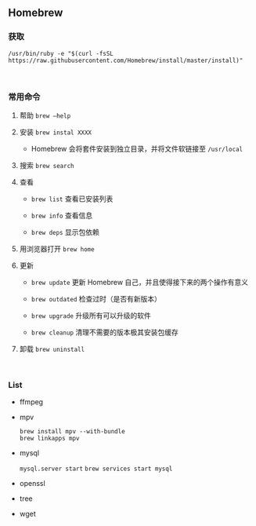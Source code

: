 ## Homebrew

### 获取

`/usr/bin/ruby -e "$(curl -fsSL https://raw.githubusercontent.com/Homebrew/install/master/install)"`

<br>

### 常用命令

1. 帮助 `brew –help`

2. 安装 `brew instal XXXX`

    * Homebrew 会将套件安装到独立目录，并将文件软链接至 `/usr/local`

3. 搜索 `brew search`

4. 查看

    * `brew list` 查看已安装列表
    
    * `brew info` 查看信息
    
    * `brew deps` 显示包依赖

5. 用浏览器打开 `brew home`

6. 更新

    * `brew update` 更新 Homebrew 自己，并且使得接下来的两个操作有意义
    
    * `brew outdated` 检查过时（是否有新版本）

    * `brew upgrade` 升级所有可以升级的软件
    
    * `brew cleanup` 清理不需要的版本极其安装包缓存

7. 卸载 `brew uninstall`

<br>

### List

* ffmpeg

* mpv

    ```
    brew install mpv --with-bundle
    brew linkapps mpv
    ```


* mysql

    `mysql.server start`
    `brew services start mysql`

* openssl

* tree

* wget

